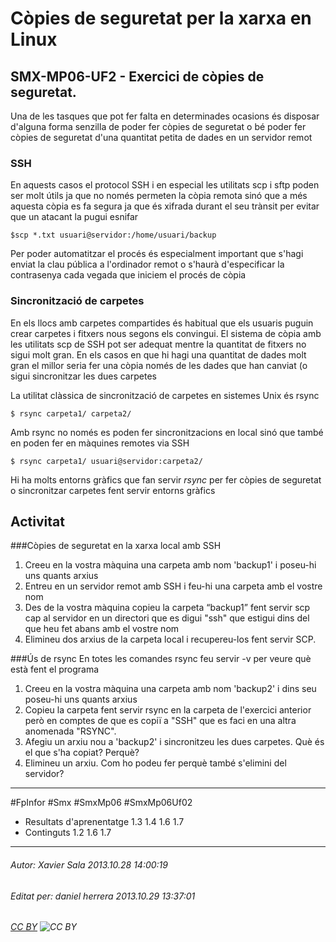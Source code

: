 # Còpies de seguretat per la xarxa en Linux
## SMX-MP06-UF2 - Exercici de còpies de seguretat.
Una de les tasques que pot fer falta en determinades ocasions és disposar d'alguna forma senzilla de poder fer còpies de seguretat o bé poder fer còpies de seguretat d'una quantitat petita de dades en un servidor remot 

### SSH
En aquests casos el protocol SSH i en especial les utilitats scp i sftp poden ser molt útils ja que no només permeten la còpia remota sinó que a més aquesta còpia es fa segura ja que és xifrada durant el seu trànsit per evitar que un atacant la pugui esnifar

```console
$scp *.txt usuari@servidor:/home/usuari/backup

```
Per poder automatitzar el procés és especialment important que s'hagi enviat la clau pública a l'ordinador remot o s'haurà d'especificar la contrasenya cada vegada que iniciem el procés de còpia 

### Sincronització de carpetes
 
En els llocs amb carpetes compartides és habitual que els usuaris puguin crear carpetes i fitxers nous segons els convingui. El sistema de còpia amb les utilitats scp de SSH pot ser adequat mentre la quantitat de fitxers no sigui molt gran. En els casos en que hi hagi una quantitat de dades molt gran el millor seria fer una còpia només de les dades que han canviat (o sigui sincronitzar les dues carpetes 

La utilitat clàssica de sincronització de carpetes en sistemes Unix és rsync 

```console
$ rsync carpeta1/ carpeta2/
```

Amb rsync no només es poden fer sincronitzacions en local sinó que també en poden fer en màquines remotes via SSH 

```console
$ rsync carpeta1/ usuari@servidor:carpeta2/
```

Hi ha molts entorns gràfics que fan servir *rsync* per fer còpies de seguretat o sincronitzar carpetes fent servir entorns gràfics 

Activitat
---------------
###Còpies de seguretat en la xarxa local amb SSH

1. Creeu en la vostra màquina una carpeta amb nom 'backup1' i poseu-hi uns quants arxius 
2. Entreu en un servidor remot amb SSH i feu-hi una carpeta amb el vostre nom
3. Des de la vostra màquina copieu la carpeta “backup1” fent servir scp cap al servidor en un directori que es digui "ssh" que estigui dins del que heu fet abans amb el vostre nom 
4. Elimineu dos arxius de la carpeta local i recupereu-los fent servir SCP.  

###Ús de rsync
En totes les comandes rsync feu servir -v per veure què està fent el programa

1. Creeu en la vostra màquina una carpeta amb nom 'backup2' i dins seu poseu-hi uns quants arxius 
2. Copieu la carpeta fent servir rsync en la carpeta de l'exercici anterior però en comptes de que es copiï a "SSH" que es faci en una altra anomenada "RSYNC".
3. Afegiu un arxiu nou a 'backup2' i sincronitzeu les dues carpetes. Què és el que s'ha copiat? Perquè? 
4. Elimineu un arxiu. Com ho podeu fer perquè també s'elimini del servidor?

---

#FpInfor #Smx #SmxMp06 #SmxMp06Uf02

* Resultats d'aprenentatge 1.3 1.4 1.6 1.7
* Continguts 1.2 1.6 1.7
---

###### Autor: Xavier Sala 2013.10.28 14:00:19
###### Editat per: daniel herrera 2013.10.29 13:37:01
###### [CC BY](https://creativecommons.org/licenses/by/4.0/) ![CC BY](https://licensebuttons.net/l/by/3.0/80x15.png)
